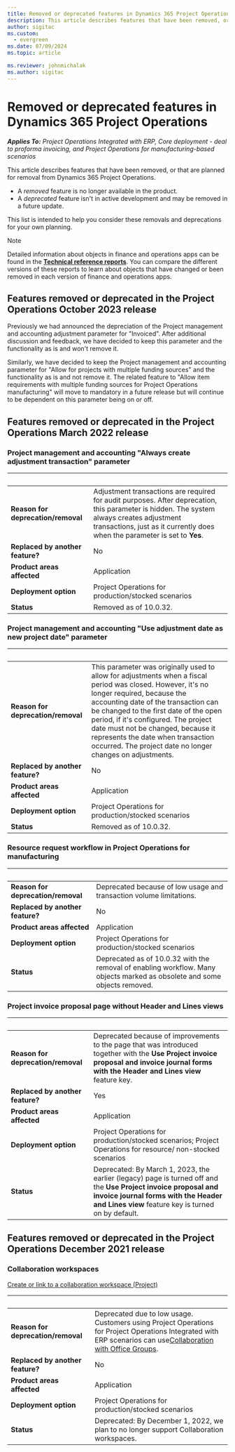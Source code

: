 ```yaml
---
title: Removed or deprecated features in Dynamics 365 Project Operations
description: This article describes features that have been removed, or that are planned for removal from Dynamics 365 Project Operations.
author: sigitac
ms.custom:
  - evergreen
ms.date: 07/09/2024
ms.topic: article

ms.reviewer: johnmichalak
ms.author: sigitac
---
```


# Removed or deprecated features in Dynamics 365 Project Operations

_**Applies To:** Project Operations Integrated with ERP, Core deployment - deal to proforma invoicing, and Project Operations for manufacturing-based scenarios_

This article describes features that have been removed, or that are planned for removal from Dynamics 365 Project Operations.

- A *removed* feature is no longer available in the product.
- A *deprecated* feature isn't in active development and may be removed in a future update.

This list is intended to help you consider these removals and deprecations for your own planning.

> [!NOTE]
> Detailed information about objects in finance and operations apps can be found in the [**Technical reference reports**](/dynamics/s-e/global/axtechrefrep_61). You can compare the different versions of these reports to learn about objects that have changed or been removed in each version of finance and operations apps.

## Features removed or deprecated in the Project Operations October 2023 release

Previously we had announced the depreciation of the Project management and accounting adjustment parameter for "Invoiced". After additional discussion and feedback, we have decided to keep this parameter and the functionality as is and won't remove it.

Similarly, we have decided to keep the Project management and accounting parameter for "Allow for projects with multiple funding sources" and the functionality as is and not remove it. The related feature to "Allow item requirements with multiple funding sources for Project Operations manufacturing" will move to mandatory in a future release but will continue to be dependent on this parameter being on or off.

## Features removed or deprecated in the Project Operations March 2022 release

### Project management and accounting "Always create adjustment transaction" parameter

| &nbsp; | &nbsp; |
|--------|--------|
| **Reason for deprecation/removal** | Adjustment transactions are required for audit purposes. After deprecation, this parameter is hidden. The system always creates adjustment transactions, just as it currently does when the parameter is set to **Yes**. |
| **Replaced by another feature?** | No |
| **Product areas affected** | Application |
| **Deployment option** | Project Operations for production/stocked scenarios |
| **Status** | Removed as of 10.0.32.|

### Project management and accounting "Use adjustment date as new project date" parameter

| &nbsp; | &nbsp; |
|--------|--------|
| **Reason for deprecation/removal** | This parameter was originally used to allow for adjustments when a fiscal period was closed. However, it's no longer required, because the accounting date of the transaction can be changed to the first date of the open period, if it's configured. The project date must not be changed, because it represents the date when transaction occurred. The project date no longer changes on adjustments. |
| **Replaced by another feature?** | No |
| **Product areas affected** | Application |
| **Deployment option** | Project Operations for production/stocked scenarios |
| **Status** | Removed as of 10.0.32.

### Resource request workflow in Project Operations for manufacturing

| &nbsp; | &nbsp; |
|--------|--------|
| **Reason for deprecation/removal** | Deprecated because of low usage and transaction volume limitations. |
| **Replaced by another feature?** | No |
| **Product areas affected** | Application |
| **Deployment option** | Project Operations for production/stocked scenarios |
| **Status** | Deprecated as of 10.0.32 with the removal of enabling  workflow. Many objects marked as obsolete and some objects removed. |

### Project invoice proposal page without Header and Lines views

| &nbsp; | &nbsp; |
|--------|--------|
| **Reason for deprecation/removal** | Deprecated because of improvements to the page that was introduced together with the **Use Project invoice proposal and invoice journal forms with the Header and Lines view** feature key. |
| **Replaced by another feature?** | Yes |
| **Product areas affected** | Application |
| **Deployment option** | Project Operations for production/stocked scenarios; Project Operations for resource/ non-stocked scenarios |
| **Status** | Deprecated: By March 1, 2023, the earlier (legacy) page is turned off and the **Use Project invoice proposal and invoice journal forms with the Header and Lines view** feature key is turned on by default. |

## Features removed or deprecated in the Project Operations December 2021 release

### Collaboration workspaces

[Create or link to a collaboration workspace (Project)](/dynamicsax-2012/appuser-itpro/create-or-link-to-a-collaboration-workspace-project)

| &nbsp; | &nbsp; |
|--------|--------|
| **Reason for deprecation/removal** | Deprecated due to low usage. Customers using Project Operations for Project Operations Integrated with ERP scenarios can use[Collaboration with Office Groups](../project-management/collaboration-groups.md). |
| **Replaced by another feature?** | No |
| **Product areas affected** | Application  |
| **Deployment option** | Project Operations for production/stocked scenarios |
| **Status** | Deprecated: By December 1, 2022, we plan to no longer support Collaboration workspaces. |
